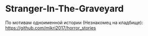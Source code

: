 # Stranger-In-The-Graveyard
По мотивам одноименной истории (Незнакомец на кладбище): https://github.com/mikri2017/horror_stories
